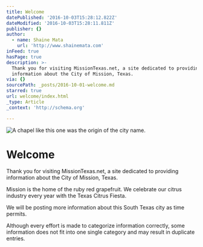 ```yaml
---
title: Welcome
datePublished: '2016-10-03T15:28:12.822Z'
dateModified: '2016-10-03T15:28:11.811Z'
publisher: {}
author:
  - name: Shaine Mata
    url: 'http://www.shainemata.com'
inFeed: true
hasPage: true
description: >-
  Thank you for visiting MissionTexas.net, a site dedicated to providing
  information about the City of Mission, Texas.
via: {}
sourcePath: _posts/2016-10-01-welcome.md
starred: true
url: welcome/index.html
_type: Article
_context: 'http://schema.org'

---
```

![A chapel like this one was the origin of the city name. ](https://the-grid-user-content.s3-us-west-2.amazonaws.com/57cd3327-97bd-417a-8a81-75756aaa7363.jpg)

# Welcome

Thank you for visiting MissionTexas.net, a site dedicated to providing information about the City of Mission, Texas.

Mission is the home of the ruby red grapefruit. We celebrate our citrus industry every year with the Texas Citrus Fiesta.

We will be posting more information about this South Texas city as time permits.

Although every effort is made to categorize information correctly, some information does not fit into one single category and may result in duplicate entries.